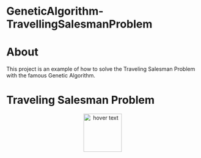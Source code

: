 # GeneticAlgorithm-TravellingSalesmanProblem 

# About

This project is an example of how to solve the Traveling Salesman Problem with the famous Genetic Algorithm.


# Traveling Salesman Problem


<p align="center">
  <img src="https://upload.wikimedia.org/wikipedia/commons/thumb/1/11/GLPK_solution_of_a_travelling_salesman_problem.svg/1200px-GLPK_solution_of_a_travelling_salesman_problem.svg.png" width="100" title="hover text">
</p>
